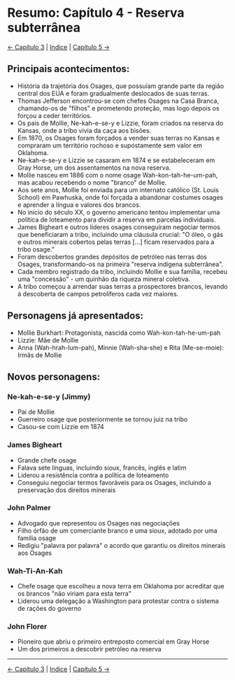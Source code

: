 # Resumo: Capítulo 4 - Reserva subterrânea

[← Capítulo 3](assassinos_da_lua_das_flores_chapter_03_resumo.md) | [Indice](README.md) | [Capítulo 5 →](assassinos_da_lua_das_flores_chapter_05_resumo.md)

## Principais acontecimentos:
- História da trajetória dos Osages, que possuíam grande parte da região central dos EUA e foram gradualmente deslocados de suas terras.
- Thomas Jefferson encontrou-se com chefes Osages na Casa Branca, chamando-os de "filhos" e prometendo proteção, mas logo depois os forçou a ceder territórios.
- Os pais de Mollie, Ne-kah-e-se-y e Lizzie, foram criados na reserva do Kansas, onde a tribo vivia da caça aos bisões.
- Em 1870, os Osages foram forçados a vender suas terras no Kansas e compraram um território rochoso e supostamente sem valor em Oklahoma.
- Ne-kah-e-se-y e Lizzie se casaram em 1874 e se estabeleceram em Gray Horse, um dos assentamentos na nova reserva.
- Mollie nasceu em 1886 com o nome osage Wah-kon-tah-he-um-pah, mas acabou recebendo o nome "branco" de Mollie.
- Aos sete anos, Mollie foi enviada para um internato católico (St. Louis School) em Pawhuska, onde foi forçada a abandonar costumes osages e aprender a língua e valores dos brancos.
- No início do século XX, o governo americano tentou implementar uma política de loteamento para dividir a reserva em parcelas individuais.
- James Bigheart e outros líderes osages conseguiram negociar termos que beneficiaram a tribo, incluindo uma cláusula crucial: "O óleo, o gás e outros minerais cobertos pelas terras [...] ficam reservados para a tribo osage."
- Foram descobertos grandes depósitos de petróleo nas terras dos Osages, transformando-os na primeira "reserva indígena subterrânea".
- Cada membro registrado da tribo, incluindo Mollie e sua família, recebeu uma "concessão" - um quinhão da riqueza mineral coletiva.
- A tribo começou a arrendar suas terras a prospectores brancos, levando à descoberta de campos petrolíferos cada vez maiores.

## Personagens já apresentados:
- Mollie Burkhart: Protagonista, nascida como Wah-kon-tah-he-um-pah
- Lizzie: Mãe de Mollie
- Anna (Wah-hrah-lum-pah), Minnie (Wah-sha-she) e Rita (Me-se-moie): Irmãs de Mollie

## Novos personagens:

### Ne-kah-e-se-y (Jimmy)
- Pai de Mollie
- Guerreiro osage que posteriormente se tornou juiz na tribo
- Casou-se com Lizzie em 1874

### James Bigheart
- Grande chefe osage
- Falava sete línguas, incluindo sioux, francês, inglês e latim
- Liderou a resistência contra a política de loteamento
- Conseguiu negociar termos favoráveis para os Osages, incluindo a preservação dos direitos minerais

### John Palmer
- Advogado que representou os Osages nas negociações
- Filho órfão de um comerciante branco e uma sioux, adotado por uma família osage
- Redigiu "palavra por palavra" o acordo que garantiu os direitos minerais aos Osages

### Wah-Ti-An-Kah
- Chefe osage que escolheu a nova terra em Oklahoma por acreditar que os brancos "não viriam para esta terra"
- Liderou uma delegação a Washington para protestar contra o sistema de rações do governo

### John Florer
- Pioneiro que abriu o primeiro entreposto comercial em Gray Horse
- Um dos primeiros a descobrir petróleo na reserva 

---
[← Capítulo 3](assassinos_da_lua_das_flores_chapter_03_resumo.md) | [Indice](README.md) | [Capítulo 5 →](assassinos_da_lua_das_flores_chapter_05_resumo.md)